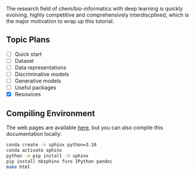 The research field of chem/bio-informatics with deep learning is quickly evolving, highly competitive and comprehensively interdiscplined, which is the major motivation to wrap up this tutorial.

## Topic Plans
- [ ] Quick start
- [ ] Dataset
- [ ] Data representations
- [ ] Discriminative models
- [ ] Generative models
- [ ] Useful packages
- [x] Resources

## Compiling Environment
The web pages are available [here](https://mingyixue.github.io/deep-learning-for-bioinformatics-101/), but you can also compile this documentation locally:
```bash
conda create -n sphinx python=3.10
conda activate sphinx
python -m pip install -U sphinx
pip install nbsphinx furo IPython pandoc
make html
```